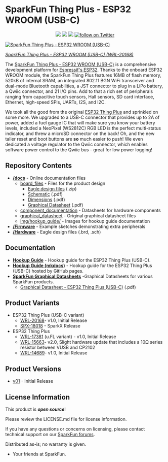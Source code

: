 SparkFun Thing Plus - ESP32 WROOM (USB-C)
========================================

<p align="center">
  <a href="https://github.com/sparkfun/SparkFun_Thing_Plus_ESP32_WROOM_C/issues" alt="Issues">
    <img src="https://img.shields.io/github/issues/sparkfun/SparkFun_Thing_Plus_ESP32_WROOM_C.svg" /></a>
  <a href="https://github.com/sparkfun/SparkFun_Thing_Plus_ESP32_WROOM_C/actions" alt="Actions">
    <img src="https://github.com/sparkfun/SparkFun_Thing_Plus_ESP32_WROOM_C/actions/workflows/mkdocs.yml/badge.svg" /></a>
  <a href="https://github.com/sparkfun/SparkFun_Thing_Plus_ESP32_WROOM_C/blob/master/LICENSE.md" alt="License">
    <img src="https://img.shields.io/badge/license-MIT-blue.svg" /></a>
  <a href="https://twitter.com/intent/follow?screen_name=sparkfun">
    <img src="https://img.shields.io/twitter/follow/sparkfun.svg?style=social&logo=twitter" alt="follow on Twitter"></a>
</p>


[![SparkFun Thing Plus - ESP32 WROOM (USB-C)](https://cdn.sparkfun.com/assets/parts/1/9/9/6/8/20168Diagonal.jpg)](https://www.sparkfun.com/products/20168)

*[SparkFun Thing Plus - ESP32 WROOM (USB-C) (WRL-20168)](https://www.sparkfun.com/products/20168)*

The [SparkFun Thing Plus - ESP32 WROOM (USB-C)](https://www.sparkfun.com/products/20168) is a comprehensive development platform for [Espressif's ESP32](https://espressif.com/en/products/hardware/esp32/overview). Thanks to the onboard ESP32 WROOM module, the SparkFun Thing Plus features 16MB of flash memory, 520kB of internal SRAM, an integrated 802.11 BGN WiFi transceiver and dual-mode Bluetooth capabilities, a JST connector to plug in a LiPo battery, a Qwiic connector, and 21 I/O pins. Add to that a rich set of peripherals ranging from capacitive touch sensors, Hall sensors, SD card interface, Ethernet, high-speed SPIs, UARTs, I2S, and I2C.

We took all the good from the original [ESP32 Thing Plus](https://www.sparkfun.com/products/15663) and sprinkled on some more. We upgraded to a USB-C connector that provides up to 2A of power, added a fuel gauge IC that will make sure you know your battery levels, included a NeoPixel (WS2812C) RGB LED is the perfect multi-status indicator, and threw a microSD connector on the back! Oh, and the new taller reset and boot buttons are **so** much easier to push! We even dedicated a voltage regulator to the Qwiic connector, which enables software power control to the Qwiic bus - great for low power logging!


Repository Contents
-------------------

* **[/docs](/docs/)** - Online documentation files
    * [board_files](/docs/board_files/) - Files for the product design
        * [Eagle design files](/docs/board_files/eagle_files.zip) (.zip)
        * [Schematic](/docs/board_files/schematic.pdf) (.pdf)
        * [Dimensions](/docs/board_files/dimensions.pdf) (.pdf)
        * [Graphical Datasheet](/docs/board_files/graphical_datasheet.pdf) (.pdf)
    * [component_documentation](/docs/component_documentation/) - Datasheets for hardware components
    * [graphical_datasheet](/docs/graphical_datasheet/) - Original graphical datasheet files
    * [img/hookup_guide/](/docs/img/hookup_guide/) - Images for hookup guide documentation
* **[/Firmware](/Firmware/)** - Example sketches demonstrating extra peripherals
* **[/Hardware](/Hardware/)** - Eagle design files (.brd, .sch)

Documentation
--------------
* **[Hookup Guide](https://learn.sparkfun.com/tutorials/2353)** - Hookup guide for the ESP32 Thing Plus (USB-C).
* **[Hookup Guide (mkdocs)](http://docs.sparkfun.com/SparkFun_Thing_Plus_ESP32_WROOM_C/)** - Hookup guide for the ESP32 Thing Plus (USB-C) hosted by GitHub pages.
* **[SparkFun Graphical Datasheets](https://github.com/sparkfun/Graphical_Datasheets)** -Graphical Datasheets for various SparkFun products.
    * [Graphical Datasheet - ESP32 Thing Plus (USB-C)](/docs/board_files/graphical_datasheet.pdf) (.pdf)

Product Variants
----------------
* ESP32 Thing Plus (USB-C variant)
  * [WRL-20168](https://www.sparkfun.com/products/20168)- v1.0, Initial Release
  * [SPX-18018](https://www.sparkfun.com/products/18018) - SparkX Release
* ESP32 Thing Plus
  * [WRL-17381](https://www.sparkfun.com/products/17381) (u.FL variant) - v1.0, Initial Release
  * [WRL-15663](https://www.sparkfun.com/products/15663)- v2.0, Slight hardware update that includes a 10&ohm; series resistor between VUSB and CP2102
  * [WRL-14689](https://www.sparkfun.com/products/14689)- v1.0, Initial Release

Product Versions
----------------
* [v01](https://github.com/sparkfun/SparkFun_Thing_Plus_ESP32_WROOM_C/tree/b49a8a67c697a0e4b83bd7077b59e9f83cbbc87a) - Initial Release

License Information
-------------------

This product is _**open source**_! 

Please review the LICENSE.md file for license information. 

If you have any questions or concerns on licensing, please contact technical support on our [SparkFun forums](https://forum.sparkfun.com/viewforum.php?f=152).

Distributed as-is; no warranty is given.

- Your friends at SparkFun.
